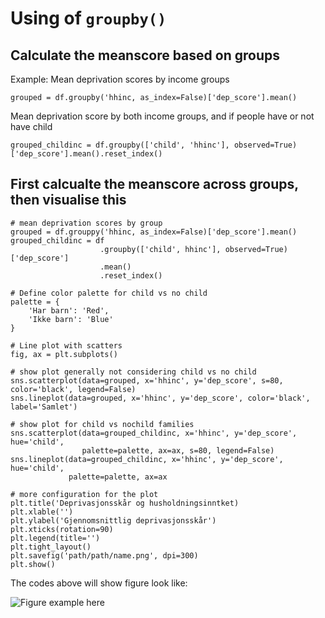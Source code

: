 # Using of `groupby()`


## Calculate the meanscore based on groups

Example: Mean deprivation scores by income groups

```
grouped = df.groupby('hhinc, as_index=False)['dep_score'].mean()
```

Mean deprivation score by both income groups, and if people have or not have child

```
grouped_childinc = df.groupby(['child', 'hhinc'], observed=True)['dep_score'].mean().reset_index()
```

## First calcualte the meanscore across groups, then visualise this

```
# mean deprivation scores by group
grouped = df.grouppy('hhinc, as_index=False)['dep_score'].mean()
grouped_childinc = df
                    .groupby(['child', hhinc'], observed=True)['dep_score']
                    .mean()
                    .reset_index()

# Define color palette for child vs no child
palette = {
    'Har barn': 'Red',
    'Ikke barn': 'Blue'
}

# Line plot with scatters
fig, ax = plt.subplots()

# show plot generally not considering child vs no child
sns.scatterplot(data=grouped, x='hhinc', y='dep_score', s=80, color='black', legend=False)
sns.lineplot(data=grouped, x='hhinc', y='dep_score', color='black', label='Samlet')

# show plot for child vs nochild families
sns.scatterplot(data=grouped_childinc, x='hhinc', y='dep_score', hue='child',
                palette=palette, ax=ax, s=80, legend=False)
sns.lineplot(data=grouped_childinc, x='hhinc', y='dep_score', hue='child',
             palette=palette, ax=ax

# more configuration for the plot             
plt.title('Deprivasjonsskår og husholdningsinntket)
plt.xlable('')
plt.ylabel('Gjennomsnittlig deprivasjonsskår')
plt.xticks(rotation=90)
plt.legend(title='')
plt.tight_layout()
plt.savefig('path/path/name.png', dpi=300)
plt.show()
```
The codes above will show figure look like:

![Figure example here](/home/nan/OneDrive/SIFO/SIFO2025/familiefattigdom/out/dep23_inc_child.png)
